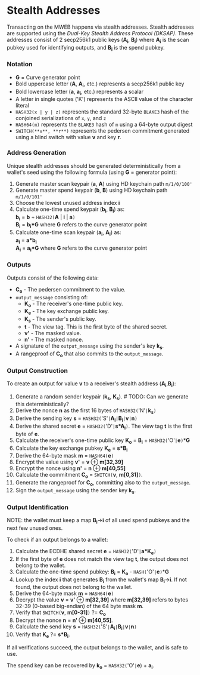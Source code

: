 ﻿# Stealth Addresses

Transacting on the MWEB happens via stealth addresses. Stealth addresses are supported using the *Dual-Key Stealth Address Protocol (DKSAP)*.
These addresses consist of 2 secp256k1 public keys (**A<sub>i</sub>**, **B<sub>i</sub>**) where **A<sub>i</sub>** is the scan pubkey used for identifying outputs, and **B<sub>i</sub>** is the spend pubkey.

### Notation
* **G** = Curve generator point
* Bold uppercase letter (**A**, **A<sub>i</sub>**, etc.) represents a secp256k1 public key
* Bold lowercase letter (**a**, **a<sub>i</sub>**, etc.) represents a scalar
* A letter in single quotes ('K') represents the ASCII value of the character literal
* `HASH32(x | y | z)` represents the standard 32-byte `BLAKE3` hash of the conjoined serializations of `x`, `y`, and `z`
* `HASH64(m)` represents the `BLAKE3` hash of `m` using a 64-byte output digest
* `SWITCH(**v**, **r**)` represents the pedersen commitment generated using a blind switch with value **v** and key **r**.

### Address Generation

Unique stealth addresses should be generated deterministically from a wallet's seed using the following formula (using **G** = generator point):

1. Generate master scan keypair (**a**, **A**) using HD keychain path `m/1/0/100'`
2. Generate master spend keypair (**b**, **B**) using HD keychain path `m/1/0/101'`
3. Choose the lowest unused address index **i**
4. Calculate one-time spend keypair (**b<sub>i</sub>**, **B<sub>i</sub>**) as:<br/>
    **b<sub>i</sub>** = **b** + `HASH32(`**A** | **i** | **a**`)`<br/>
    **B<sub>i</sub>** = **b<sub>i</sub>\*G** where **G** refers to the curve generator point
5. Calculate one-time scan keypair (**a<sub>i</sub>**, **A<sub>i</sub>**) as:<br/>
    **a<sub>i</sub>** = **a\*b<sub>i</sub>**<br/>
    **A<sub>i</sub>** = **a<sub>i</sub>\*G** where **G** refers to the curve generator point

### Outputs

Outputs consist of the following data:

* **C<sub>o</sub>** - The pedersen commitment to the value.
* `output_message` consisting of:
  * **K<sub>o</sub>** - The receiver's one-time public key.
  * **K<sub>e</sub>** - The key exchange public key.
  * **K<sub>s</sub>** - The sender's public key.
  * **t** - The view tag. This is the first byte of the shared secret.
  * **v'** - The masked value.
  * **n'** - The masked nonce.
* A signature of the `output_message` using the sender's key **k<sub>s</sub>**.
* A rangeproof of **C<sub>o</sub>** that also commits to the `output_message`.

### Output Construction

To create an output for value **v** to a receiver's stealth address (**A<sub>i</sub>**,**B<sub>i</sub>**):

1. Generate a random sender keypair (**k<sub>s</sub>**, **K<sub>s</sub>**). # TODO: Can we generate this deterministically?
2. Derive the nonce **n** as the first 16 bytes of `HASH32(`'N'`|`**k<sub>s</sub>**`)`
3. Derive the sending key **s** = `HASH32(`'S'`|`**A<sub>i</sub>**`|`**B<sub>i</sub>**`|`**v**`|`**n**`)`
4. Derive the shared secret **e** = `HASH32(`'D'`|`**s*A<sub>i</sub>**`)`. The view tag **t** is the first byte of **e**.
5. Calculate the receiver's one-time public key **K<sub>o</sub>** = **B<sub>i</sub>** + `HASH32(`'O'`|`**e**`)`***G** 
6. Calculate the key exchange pubkey **K<sub>e</sub>** = **s*B<sub>i</sub>**
7. Derive the 64-byte mask **m** = `HASH64(`**e**`)`
8. Encrypt the value using **v'** = **v** ⊕ **m[32,39]**
9. Encrypt the nonce using **n'** = **n** ⊕ **m[40,55]**
10. Calculate the commitment **C<sub>o</sub>** = `SWITCH(`**v**, **m[0,31]**`)`.
11. Generate the rangeproof for **C<sub>o</sub>**, committing also to the `output_message`.
12. Sign the `output_message` using the sender key **k<sub>s</sub>**.


### Output Identification

NOTE: the wallet must keep a map **B<sub>i</sub>**->**i** of all used spend pubkeys and the next few unused ones.

To check if an output belongs to a wallet:

1. Calculate the ECDHE shared secret **e** = `HASH32(`'D'`|`**a*K<sub>e</sub>**`)`
2. If the first byte of **e** does not match the view tag **t**, the output does not belong to the wallet.
3. Calculate the one-time spend pubkey: **B<sub>i</sub>** = **K<sub>o</sub>** - `HASH(`'O'`|`**e**`)`***G**
4. Lookup the index **i** that generates **B<sub>i</sub>** from the wallet's map **B<sub>i</sub>**->**i**. If not found, the output does not belong to the wallet.
5. Derive the 64-byte mask **m** = `HASH64(`**e**`)`
6. Decrypt the value **v** = **v'** ⊕ **m[32,39]** where **m[32,39]** refers to bytes 32-39 (0-based big-endian) of the 64 byte mask **m**.
7. Verify that `SWITCH(`**v**, **m[0-31]**`)` ?= **C<sub>o</sub>**
8. Decrypt the nonce **n** = **n'** ⊕ **m[40,55]**.
9. Calculate the send key **s** = `HASH32(`'S'`|`**A<sub>i</sub>**`|`**B<sub>i</sub>**`|`**v**`|`**n**`)`
10. Verify that **K<sub>e</sub>** ?= **s*B<sub>i</sub>**.

If all verifications succeed, the output belongs to the wallet, and is safe to use.

The spend key can be recovered by **k<sub>o</sub>** = `HASH32(`'O'`|`**e**) + **a<sub>i</sub>**.

